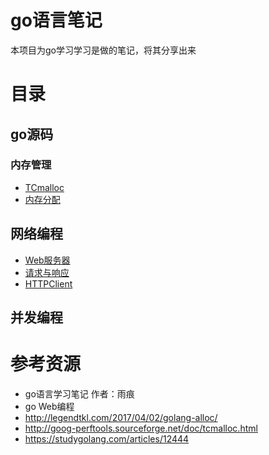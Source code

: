 # go语言笔记
本项目为go学习学习是做的笔记，将其分享出来

# 目录
## go源码
### 内存管理
+ [TCmalloc](memory/TCMalloc介绍.md)
+ [内存分配](memory/内存分配.md)
## 网络编程
+ [Web服务器](web/server.md)
+ [请求与响应](web/request&Resp.md)
+ [HTTPClient](web/client.md)

## 并发编程


# 参考资源
+ go语言学习笔记 作者：雨痕
+ go Web编程
+ http://legendtkl.com/2017/04/02/golang-alloc/
+ http://goog-perftools.sourceforge.net/doc/tcmalloc.html
+ https://studygolang.com/articles/12444